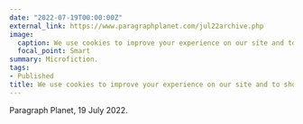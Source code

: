 ```yaml
---
date: "2022-07-19T00:00:00Z"
external_link: https://www.paragraphplanet.com/jul22archive.php
image:
  caption: We use cookies to improve your experience on our site and to show you relevant advertising
  focal_point: Smart
summary: Microfiction.
tags:
- Published
title: We use cookies to improve your experience on our site and to show you relevant advertising
---
```

Paragraph Planet, 19 July 2022. 